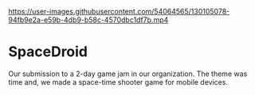 

https://user-images.githubusercontent.com/54064565/130105078-94fb9e2a-e59b-4db9-b58c-4570dbc1df7b.mp4

# SpaceDroid
 Our submission to a 2-day game jam in our organization. The theme was time and, we made a space-time shooter game for mobile devices.
